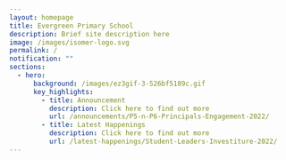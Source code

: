 ```yaml
---
layout: homepage
title: Evergreen Primary School
description: Brief site description here
image: /images/isomer-logo.svg
permalink: /
notification: ""
sections:
  - hero:
      background: /images/ez3gif-3-526bf5189c.gif
      key_highlights:
        - title: Announcement
          description: Click here to find out more
          url: /announcements/P5-n-P6-Principals-Engagement-2022/
        - title: Latest Happenings
          description: Click here to find out more
          url: /latest-happenings/Student-Leaders-Investiture-2022/
---
```

